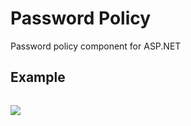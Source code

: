 # Password Policy
Password policy component for ASP.NET

## Example
```c#

```



![](http://visit.parselecom.com/Api/Visit/glad-tidings/ParsElecom.PasswordPolicy/E55137)

